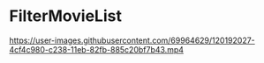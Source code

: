 # FilterMovieList

https://user-images.githubusercontent.com/69964629/120192027-4cf4c980-c238-11eb-82fb-885c20bf7b43.mp4
